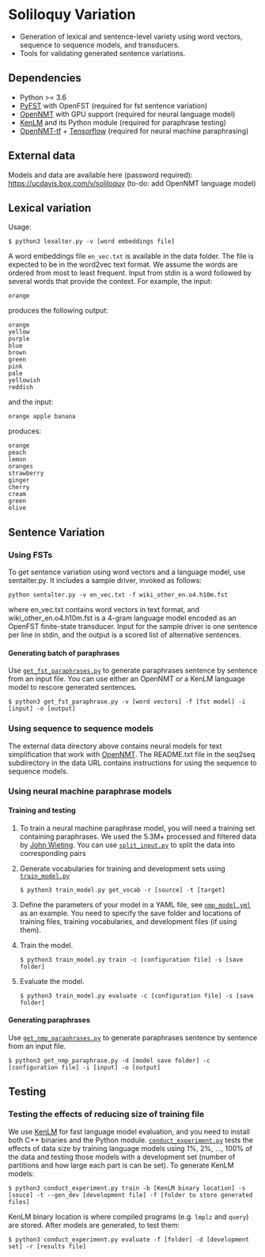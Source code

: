# Soliloquy Variation

- Generation of lexical and sentence-level variety using word vectors, sequence to sequence models, and transducers.
- Tools for validating generated sentence variations.

## Dependencies

- Python >= 3.6
- [PyFST](https://github.com/placebokkk/pyfst) with OpenFST (required for fst sentence variation)
- [OpenNMT](https://github.com/OpenNMT/OpenNMT) with GPU support (required for neural language model)
- [KenLM](https://github.com/kpu/kenlm) and its Python module (required for paraphrase testing)
- [OpenNMT-tf](https://github.com/OpenNMT/OpenNMT-tf) + [Tensorflow](https://www.tensorflow.org/) (required for neural machine paraphrasing)

## External data

Models and data are available here (password required):
https://ucdavis.box.com/v/soliloquy (to-do: add OpenNMT language model)

## Lexical variation

Usage:

```
$ python3 lexalter.py -v [word embeddings file]
```

A word embeddings file `en_vec.txt` is available in the data folder. The file is expected to be in the word2vec text format. We assume the words are ordered from most to least frequent. Input from stdin is a word followed by several words that provide the context. For example, the input:
```
orange
```
produces the following output:
```
orange
yellow
purple
blue
brown
green
pink
pale
yellowish
reddish
```
and the input:
```
orange apple banana
```
produces:
```
orange
peach
lemon
oranges
strawberry
ginger
cherry
cream
green
olive
```

## Sentence Variation

### Using FSTs

To get sentence variation using word vectors and a language model, use sentalter.py. It includes a sample driver, invoked as follows:

```
python sentalter.py -v en_vec.txt -f wiki_other_en.o4.h10m.fst
```

where en_vec.txt contains word vectors in text format, and wiki_other_en.o4.h10m.fst is a 4-gram language model encoded as an OpenFST finite-state transducer. Input for the sample driver is one sentence per line in stdin, and the output is a scored list of alternative sentences.

#### Generating batch of paraphrases

Use [`get_fst_paraphrases.py`](get_fst_paraphrases.py) to generate paraphrases sentence by sentence from an input file. You can use either an OpenNMT or a KenLM language model to rescore generated sentences.

```
$ python3 get_fst_paraphrase.py -v [word vectors] -f [fst model] -i [input] -o [output]
```

### Using sequence to sequence models

The external data directory above contains neural models for text simplification that work with [OpenNMT](http://opennmt.net). The README.txt file in the seq2seq subdirectory in the data URL contains instructions for using the sequence to sequence models.

### Using neural machine paraphrase models

#### Training and testing

1. To train a neural machine paraphrase model, you will need a training set containing paraphrases. We used the 5.3M+ processed and filtered data by [John Wieting](https://www.cs.cmu.edu/~jwieting/). You can use [`split_input.py`](paraphrase/split_input.py) to split the data into corresponding pairs 

2. Generate vocabularies for training and development sets using [`train_model.py`](paraphrase/train_model.py)

   ```
   $ python3 train_model.py get_vocab -r [source] -t [target]
   ```

3. Define the parameters of your model in a YAML file, see [`nmp_model.yml`](paraphrase/nmp_model.yml) as an example. You need to specify the save folder and locations of training files, training vocabularies, and development files (if using them).

4. Train the model.

   ```
   $ python3 train_model.py train -c [configuration file] -s [save folder]
   ```

5. Evaluate the model.

   ```
   $ python3 train_model.py evaluate -c [configuration file] -s [save folder]
   ```

#### Generating paraphrases

Use [`get_nmp_paraphrases.py`](get_nmp_paraphrases.py) to generate paraphrases sentence by sentence from an input file.

```
$ python3 get_nmp_paraphrase.py -d [model save folder] -c [configuration file] -i [input] -o [output]
```

## Testing

### Testing the effects of reducing size of training file

We use [KenLM](https://github.com/kpu/kenlm) for fast language model evaluation, and you need to install both C++ binaries and the Python module. [`conduct_experiment.py`](paraphrase/conduct_experiment.py) tests the effects of data size by training language models using 1%, 2%, ..., 100% of the data and testing those models with a development set (number of partitions and how large each part is can be set). To generate KenLM models:

```
$ python3 conduct_experiment.py train -b [KenLM binary location] -s [souce] -t --gen_dev [development file] -f [folder to store generated files]
```

KenLM binary location is where compiled programs (e.g. `lmplz` and `query`) are stored. After models are generated, to test them:

```
$ python3 conduct_experiment.py evaluate -f [folder] -d [development set] -r [results file]
```
